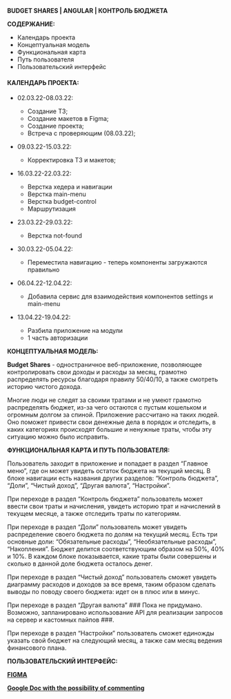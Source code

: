 **BUDGET SHARES | ANGULAR | КОНТРОЛЬ БЮДЖЕТА**

**СОДЕРЖАНИЕ:**

- Календарь проекта
- Концептуальная модель
- Функциональная карта
- Путь пользователя
- Пользовательский интерфейс

#### **КАЛЕНДАРЬ ПРОЕКТА:**
- 02.03.22-08.03.22:
  - Создание ТЗ;
  - Создание макетов в Figma;
  - Создание проекта;
  - Встреча с проверяющим (08.03.22);

- 09.03.22-15.03.22:
  - Корректировка ТЗ и макетов;

- 16.03.22-22.03.22:
  - Верстка хедера и навигации
  - Верстка main-menu
  - Верстка budget-control
  - Маршрутизация

- 23.03.22-29.03.22:
  - Верстка not-found

- 30.03.22-05.04.22:
  - Переместила навигацию - теперь компоненты загружаются правильно

- 06.04.22-12.04.22:
  - Добавила сервис для взаимодействия компонентов settings и main-menu

- 13.04.22-19.04.22:
  - Разбила приложение на модули
  - 1 часть авторизации
  
**КОНЦЕПТУАЛЬНАЯ МОДЕЛЬ:**

**Budget Shares** - одностраничное веб-приложение, позволяющее контролировать свои доходы и расходы за месяц, грамотно распределять ресурсы благодаря правилу 50/40/10, а также смотреть историю чистого дохода.

Многие люди не следят за своими тратами и не умеют грамотно распределять бюджет, из-за чего остаются с пустым кошельком и огромным долгом за спиной. Приложение рассчитано на таких людей. Оно поможет привести свои денежные дела в порядок и отследить, в каких категориях происходят большие и ненужные траты, чтобы эту ситуацию можно было исправить.

**ФУНКЦИОНАЛЬНАЯ КАРТА И ПУТЬ ПОЛЬЗОВАТЕЛЯ:**

Пользователь заходит в приложение и попадает в раздел “Главное меню”, где он может увидеть остаток бюджета на текущий месяц. В блоке навигации есть названия других разделов: “Контроль бюджета”, “Доли”, “Чистый доход”, “Другая валюта”, “Настройки”.

При переходе в раздел “Контроль бюджета” пользователь может ввести свои траты и начисления,  увидеть историю трат и начислений в текущем месяце, а также отследить траты по категориям.

При переходе в раздел “Доли” пользователь может увидеть распределение своего бюджета по долям на текущий месяц. Есть три основные доли: “Обязательные расходы”, “Необязательные расходы”, “Накопления”. Бюджет делится соответствующим образом на 50%, 40% и 10%. В каждом блоке показывается, какие траты были совершены и сколько в данной доле бюджета осталось денег.

При переходе в раздел “Чистый доход” пользователь сможет увидеть диаграмму расходов и доходов за все время, таким образом сделать выводы по поводу своего бюджета: идет он в плюс или в минус.

При переходе в раздел “Другая валюта” ### Пока не придумано. Возможно, запланировано использование API для реализации запросов на сервер и кастомных пайпов ###.

При переходе в раздел “Настройки” пользователь сможет единожды указать свой бюджет на следующий месяц, а также сам месяц ведения финансового плана.


**ПОЛЬЗОВАТЕЛЬСКИЙ ИНТЕРФЕЙС:**

[**FIGMA**](https://www.figma.com/file/QO8o9A8hR3MCfMLlYBdRCy/BudgetShares?node-id=0%3A1)

[**Google Doc with the possibility of commenting**](https://docs.google.com/document/d/1YURYsSTa21GkauBumRWdXyzsDR6cX9hG-mfGesdlfsw/edit?usp=sharing)
